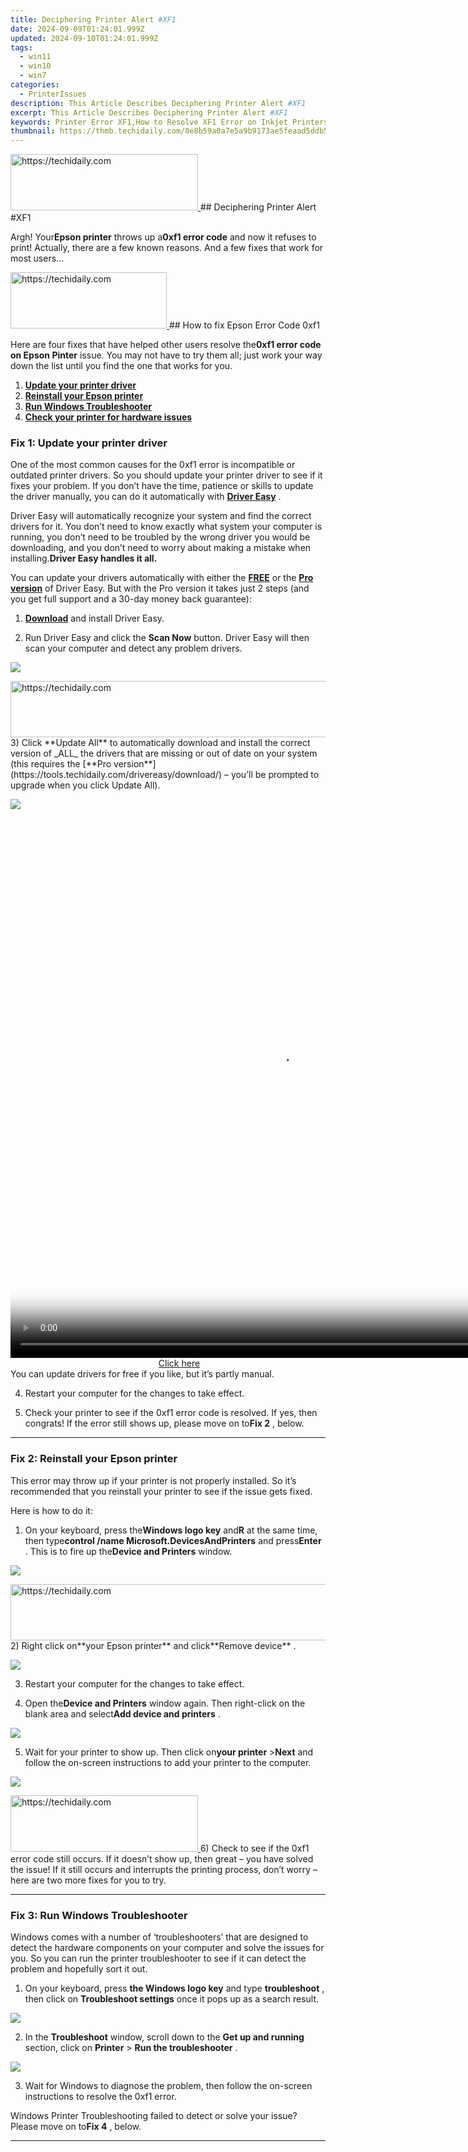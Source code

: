 ```yaml
---
title: Deciphering Printer Alert #XF1
date: 2024-09-09T01:24:01.999Z
updated: 2024-09-10T01:24:01.999Z
tags:
  - win11
  - win10
  - win7
categories:
  - PrinterIssues
description: This Article Describes Deciphering Printer Alert #XF1
excerpt: This Article Describes Deciphering Printer Alert #XF1
keywords: Printer Error XF1,How to Resolve XF1 Error on Inkjet Printers,Inkjet Printer XF1 Alert Troubleshooting Guide,Printer Alert #XF1 Causes and Solutions,XF1 Error Codes on HP Printers,Deciphering Printer Alert XF1 for Samsung Inkjet,Troubleshooting Step-by-Step Guide
thumbnail: https://thmb.techidaily.com/0e8b59a0a7e5a9b9173ae5feaad5ddb56b135eee3ed22a8b3f83cf8fa8dfaeb8.jpg
---
```


<!-- affiliate ads begin -->
<a href="https://aligracehair.sjv.io/c/5597632/2115946/19272" target="_top" id="2115946">
  <img src="//a.impactradius-go.com/display-ad/19272-2115946" border="0" alt="https://techidaily.com" width="300" height="90"/>
</a>
<img height="0" width="0" src="https://aligracehair.sjv.io/i/5597632/2115946/19272" style="position:absolute;visibility:hidden;" border="0" />
<!-- affiliate ads end -->
## Deciphering Printer Alert #XF1

 Argh! Your**Epson printer** throws up a**0xf1 error code** and now it refuses to print! Actually, there are a few known reasons. And a few fixes that work for most users…

<!-- affiliate ads begin -->
<a href="https://bluettius.sjv.io/c/5597632/2139108/17108" target="_top" id="2139108">
  <img src="//a.impactradius-go.com/display-ad/17108-2139108" border="0" alt="https://techidaily.com" width="250" height="90"/>
</a>
<img height="0" width="0" src="https://bluettius.sjv.io/i/5597632/2139108/17108" style="position:absolute;visibility:hidden;" border="0" />
<!-- affiliate ads end -->
## How to fix Epson Error Code 0xf1

 Here are four fixes that have helped other users resolve the**0xf1 error code** **on Epson Pinter** issue. You may not have to try them all; just work your way down the list until you find the one that works for you.

1. **[Update your printer driver](#F1)**
2. **[Reinstall your Epson printer](#F2)**
3. **[Run Windows Troubleshooter](#F3)**
4. **[Check your printer for hardware issues](#F4)**

### Fix 1: Update your printer driver

 One of the most common causes for the 0xf1 error is incompatible or outdated printer drivers. So you should update your printer driver to see if it fixes your problem. If you don’t have the time, patience or skills to update the driver manually, you can do it automatically with **[Driver Easy](https://tools.techidaily.com/drivereasy/download/)**  .

 Driver Easy will automatically recognize your system and find the correct drivers for it. You don’t need to know exactly what system your computer is running, you don’t need to be troubled by the wrong driver you would be downloading, and you don’t need to worry about making a mistake when installing.**Driver Easy handles it all.**

 You can update your drivers automatically with either the [**FREE**](https://tools.techidaily.com/drivereasy/download/) or the [**Pro version**](https://tools.techidaily.com/drivereasy/download/) of Driver Easy. But with the Pro version it takes just 2 steps (and you get full support and a 30-day money back guarantee):

 1) **[Download](https://tools.techidaily.com/drivereasy/download/)**  and install Driver Easy.

 2) Run Driver Easy and click the **Scan Now** button. Driver Easy will then scan your computer and detect any problem drivers.

![](https://images.drivereasy.com/wp-content/uploads/2019/11/image-123.png)

<!-- affiliate ads begin -->
<a href="https://wigfever.sjv.io/c/5597632/2014854/22899" target="_top" id="2014854">
  <img src="//a.impactradius-go.com/display-ad/22899-2014854" border="0" alt="https://techidaily.com" width="728" height="90"/>
</a>
<img height="0" width="0" src="https://wigfever.sjv.io/i/5597632/2014854/22899" style="position:absolute;visibility:hidden;" border="0" />
<!-- affiliate ads end -->
 3) Click **Update All** to automatically download and install the correct version of _ALL_ the drivers that are missing or out of date on your system (this requires the [**Pro version**](https://tools.techidaily.com/drivereasy/download/) – you’ll be prompted to upgrade when you click Update All).

![](https://images.drivereasy.com/wp-content/uploads/2019/11/image-124.png)

<!-- affiliate ads begin -->
<span id="1834906">
					<video width="864" height="864" style="cursor:pointer"
           poster="//a.impactradius-go.com/display-clicktoplayimage/1834906.png"
           onclick="if(!this.playClicked){this.play();this.setAttribute('controls',true);this.playClicked=true;}">
	   <source src="//a.impactradius-go.com/display-ad/16836-1834906">
	   <img src="//a.impactradius-go.com/display-clicktoplayimage/1834906.png" style="border: none; height: 100%; width: 100%; object-fit: contain">
	</video>
	<div style="width:540px;text-align:center"><a href="javascript:window.open(decodeURIComponent('https%3A%2F%2F25home.pxf.io%2Fc%2F5597632%2F1834906%2F16836'), '_blank');void(0);">Click here</a></div>
</span>
<img height="0" width="0" src="https://imp.pxf.io/i/5597632/1834906/16836" style="position:absolute;visibility:hidden;" border="0" />
<!-- affiliate ads end -->
 You can update drivers for free if you like, but it’s partly manual.

4) Restart your computer for the changes to take effect.

5) Check your printer to see if the 0xf1 error code is resolved. If yes, then congrats! If the error still shows up, please move on to**Fix 2** , below.

---

### Fix 2: Reinstall your Epson printer

 This error may throw up if your printer is not properly installed. So it’s recommended that you reinstall your printer to see if the issue gets fixed.

Here is how to do it:

 1) On your keyboard, press the**Windows logo key** and**R** at the same time, then type**control /name Microsoft.DevicesAndPrinters** and press**Enter** . This is to fire up the**Device and Printers** window.

![](https://images.drivereasy.com/wp-content/uploads/2019/12/image-43.png)

<!-- affiliate ads begin -->
<a href="https://aligracehair.sjv.io/c/5597632/2115937/19272" target="_top" id="2115937">
  <img src="//a.impactradius-go.com/display-ad/19272-2115937" border="0" alt="https://techidaily.com" width="728" height="90"/>
</a>
<img height="0" width="0" src="https://aligracehair.sjv.io/i/5597632/2115937/19272" style="position:absolute;visibility:hidden;" border="0" />
<!-- affiliate ads end -->
 2) Right click on**your Epson printer** and click**Remove device** .

![](https://images.drivereasy.com/wp-content/uploads/2019/12/image-44.png)

3) Restart your computer for the changes to take effect.

4) Open the**Device and Printers** window again. Then right-click on the blank area and select**Add device and printers** .

![](https://images.drivereasy.com/wp-content/uploads/2019/12/image-45.png)

 5) Wait for your printer to show up. Then click on**your printer** \>**Next** and follow the on-screen instructions to add your printer to the computer.

![](https://images.drivereasy.com/wp-content/uploads/2019/12/image-47.png)

<!-- affiliate ads begin -->
<a href="https://aligracehair.sjv.io/c/5597632/2115945/19272" target="_top" id="2115945">
  <img src="//a.impactradius-go.com/display-ad/19272-2115945" border="0" alt="https://techidaily.com" width="300" height="90"/>
</a>
<img height="0" width="0" src="https://aligracehair.sjv.io/i/5597632/2115945/19272" style="position:absolute;visibility:hidden;" border="0" />
<!-- affiliate ads end -->
 6) Check to see if the 0xf1 error code still occurs. If it doesn’t show up, then great – you have solved the issue! If it still occurs and interrupts the printing process, don’t worry – here are two more fixes for you to try.

---

### Fix 3: Run Windows Troubleshooter

 Windows comes with a number of ‘troubleshooters’ that are designed to detect the hardware components on your computer and solve the issues for you. So you can run the printer troubleshooter to see if it can detect the problem and hopefully sort it out.

 1) On your keyboard, press **the Windows logo key** and type **troubleshoot** , then click on **Troubleshoot settings**  once it pops up as a search result.

![](https://images.drivereasy.com/wp-content/uploads/2019/12/image-41.png)

 2) In the **Troubleshoot**  window, scroll down to the **Get up and running**  section, click on **Printer** \> **Run the troubleshooter** .

![](https://images.drivereasy.com/wp-content/uploads/2019/12/image-42.png)

 3) Wait for Windows to diagnose the problem, then follow the on-screen instructions to resolve the 0xf1 error.

 Windows Printer Troubleshooting failed to detect or solve your issue? Please move on to**Fix 4** , below.

---

<!-- affiliate ads begin -->
<span id="1424528">
					<video width="864" height="1536" style="cursor:pointer"
           poster="//a.impactradius-go.com/display-clicktoplayimage/1424528.png"
           onclick="if(!this.playClicked){this.play();this.setAttribute('controls',true);this.playClicked=true;}">
	   <source src="//a.impactradius-go.com/display-ad/16446-1424528">
	   <img src="//a.impactradius-go.com/display-clicktoplayimage/1424528.png" style="border: none; height: 100%; width: 100%; object-fit: contain">
	</video>
	<div style="width:540px;text-align:center"><a href="javascript:window.open(decodeURIComponent('https%3A%2F%2Flaganoo.pxf.io%2Fc%2F5597632%2F1424528%2F16446'), '_blank');void(0);">Click here</a></div>
</span>
<img height="0" width="0" src="https://imp.pxf.io/i/5597632/1424528/16446" style="position:absolute;visibility:hidden;" border="0" />
<!-- affiliate ads end -->
### Fix 4: Check your printer for hardware issues

 Apart from the troubleshooting above, you should also keep an eye out for potential hardware issues.

 Here are a few steps you might want to refer to if you want to do further troubleshooting.

1) Turn off your printer.

2) Check the paper tray or feed roller inside your printer to see if there is any dust or paper that might be jammed inside. If yes, then open the paper output cover carefully, then gently remove the dust or paper and close the cover.

3) Check to see if the printheads are faulty. If yes, then carefully take out the printhead and clean it with a piece of clean dry cloth.

4) Turn on your printer.

5) Try printing again to see if the error still pops up.

---

 That’s it! Hope the post has guided you in the right direction in fixing the Epson 0xf1 error. If you have any ideas, suggestions or questions please do not hesitate to let us know in the comments. Thanks for reading!

* [Epson](https://tools.techidaily.com/drivereasy/download/)

<ins class="adsbygoogle"
     style="display:block"
     data-ad-format="autorelaxed"
     data-ad-client="ca-pub-7571918770474297"
     data-ad-slot="1223367746"></ins>



<ins class="adsbygoogle"
     style="display:block"
     data-ad-client="ca-pub-7571918770474297"
     data-ad-slot="8358498916"
     data-ad-format="auto"
     data-full-width-responsive="true"></ins>





<span class="atpl-alsoreadstyle">Also read:</span>
<div><ul>
<li><a href="https://printer-issues.techidaily.com/drivers-canon-mp620-not-found-on-11th-edition-windows/"><u>[Drivers] Canon MP620 Not Found on 11Th Edition Windows</u></a></li>
<li><a href="https://printer-issues.techidaily.com/fixed-usb-printers-unresponsive-in-win7-hibernate/"><u>[Fixed] USB Printers Unresponsive in Win7 Hibernate</u></a></li>
<li><a href="https://instagram-clips.techidaily.com/new-earning-through-instagram-a-guide-to-attracting-brand-partnerships-for-2024/"><u>[New] Earning Through Instagram  A Guide to Attracting Brand Partnerships for 2024</u></a></li>
<li><a href="https://facebook-video-files.techidaily.com/new-smart-social-media-strategies-from-youtube-to-facebook-for-2024/"><u>[New] Smart Social Media Strategies  From YouTube To Facebook for 2024</u></a></li>
<li><a href="https://digital-screen-recording.techidaily.com/updated-securing-your-discord-sessions-with-ease/"><u>[Updated] Securing Your Discord Sessions with Ease</u></a></li>
<li><a href="https://iphone-unlock.techidaily.com/3-easy-ways-to-factory-reset-a-locked-apple-iphone-12-without-itunes-drfone-by-drfone-ios/"><u>3 Easy Ways to Factory Reset a Locked Apple iPhone 12 Without iTunes | Dr.fone</u></a></li>
<li><a href="https://location-fake.techidaily.com/4-methods-to-turn-off-life-360-on-apple-iphone-11-pro-max-without-anyone-knowing-drfone-by-drfone-virtual-ios/"><u>4 Methods to Turn off Life 360 On Apple iPhone 11 Pro Max without Anyone Knowing | Dr.fone</u></a></li>
<li><a href="https://printer-issues.techidaily.com/accelerate-queued-print-processes/"><u>Accelerate Queued Print Processes</u></a></li>
<li><a href="https://printer-issues.techidaily.com/dismantling-hp-printer-fault-0xoxc4eb827f/"><u>Dismantling HP Printer Fault 0xOXC4EB827F</u></a></li>
<li><a href="https://printer-issues.techidaily.com/eliminate-persistent-failures-of-the-print-spooler-service/"><u>Eliminate Persistent Failures of the Print Spooler Service</u></a></li>
<li><a href="https://printer-issues.techidaily.com/enabling-wi-fi-directly-for-canon-printers/"><u>Enabling Wi-Fi Directly for Canon Printers</u></a></li>
<li><a href="https://techidaily.com/how-to-exit-dfu-mode-on-apple-iphone-13-drfone-by-drfone-ios-system-repair-ios-system-repair/"><u>How To Exit DFU Mode on Apple iPhone 13? | Dr.fone</u></a></li>
<li><a href="https://printer-issues.techidaily.com/hp-laserjet-stopped-printing-fixed-now/"><u>HP LaserJet Stopped Printing - Fixed Now</u></a></li>
<li><a href="https://phone-solutions.techidaily.com/in-2024-is-pgsharp-legal-when-you-are-playing-pokemon-on-google-pixel-8-pro-drfone-by-drfone-virtual-android/"><u>In 2024, Is pgsharp legal when you are playing pokemon On Google Pixel 8 Pro? | Dr.fone</u></a></li>
<li><a href="https://screen-sharing-recording.techidaily.com/in-2024-minisnap-probebericht-uberprufung/"><u>In 2024, MiniSnap Probebericht Überprüfung</u></a></li>
<li><a href="https://printer-issues.techidaily.com/overcoming-brother-printer-printing-obstructions-in-windows/"><u>Overcoming Brother Printer Printing Obstructions in Windows</u></a></li>
<li><a href="https://printer-issues.techidaily.com/overcoming-inkjet-breakdowns-quickly/"><u>Overcoming Inkjet Breakdowns Quickly</u></a></li>
<li><a href="https://tech-recovery.techidaily.com/photoshop-overflow-problem-fixing-scratch-disk-full-with-simple-tricks/"><u>Photoshop Overflow Problem? Fixing 'Scratch Disk Full' With Simple Tricks</u></a></li>
<li><a href="https://printer-issues.techidaily.com/print-setup-no-complications-found/"><u>Print Setup: No Complications Found</u></a></li>
<li><a href="https://printer-issues.techidaily.com/printer-woes-ended-new-windows-solved-issue/"><u>Printer Woes Ended: New Windows Solved Issue</u></a></li>
<li><a href="https://printer-issues.techidaily.com/printer-woes-in-windows-11-help-needed/"><u>Printer Woes in Windows 11 - Help Needed!</u></a></li>
<li><a href="https://printer-issues.techidaily.com/resolved-pc-scanning-disabled-in-windows-11/"><u>Resolved: PC Scanning Disabled in Windows 11</u></a></li>
<li><a href="https://printer-issues.techidaily.com/resume-printing-with-online-canon-printer-tips/"><u>Resume Printing with Online Canon Printer Tips</u></a></li>
<li><a href="https://printer-issues.techidaily.com/reviving-offline-hp-multi-function-device/"><u>Reviving Offline HP Multi-Function Device</u></a></li>
<li><a href="https://printer-issues.techidaily.com/setting-up-canon-printer-with-ease-on-wi-fi/"><u>Setting Up Canon Printer with Ease on Wi-Fi</u></a></li>
<li><a href="https://graphic-issues.techidaily.com/settled-nvidia-fatality-rate/"><u>Settled Nvidia Fatality Rate</u></a></li>
<li><a href="https://printer-issues.techidaily.com/solve-paper-jamming-in-w11-laser-printers/"><u>Solve Paper Jamming in W11 Laser Printers</u></a></li>
<li><a href="https://printer-issues.techidaily.com/unable-to-print-colored-images/"><u>Unable to Print Colored Images</u></a></li>
<li><a href="https://printer-issues.techidaily.com/unexpected-print-glitch-detected/"><u>Unexpected Print Glitch Detected</u></a></li>
<li><a href="https://audio-shaping.techidaily.com/updated-2024-approved-discovering-the-elite-6-leading-auto-transcribing-software-solutions/"><u>Updated 2024 Approved Discovering the Elite 6 Leading Auto-Transcribing Software Solutions</u></a></li>
<li><a href="https://printer-issues.techidaily.com/win-hp-printer-connectivity-fixed/"><u>Win HP Printer Connectivity Fixed</u></a></li>
<li><a href="https://printer-issues.techidaily.com/windows-11-scanner-now-functional/"><u>Windows 11: Scanner Now Functional</u></a></li>
<li><a href="https://printer-issues.techidaily.com/zeroing-in-on-the-cause-of-hp-printers-white-sheets/"><u>Zeroing In on the Cause of HP Printer’s White Sheets</u></a></li>
</ul></div>
